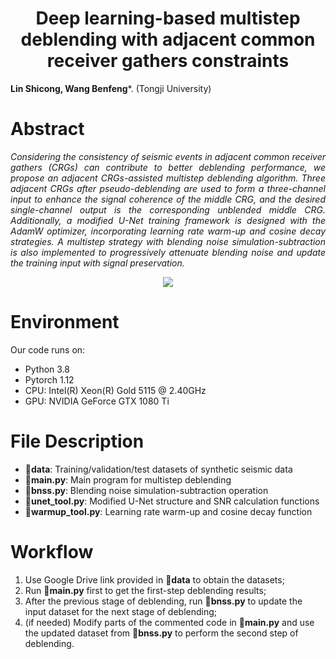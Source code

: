 <h1 align="center">Deep learning-based multistep deblending with adjacent common receiver gathers constraints</h1>

**Lin Shicong, Wang Benfeng***. (Tongji University)

# Abstract
*<div align="justify">Considering the consistency of seismic events in adjacent common receiver gathers (CRGs) can contribute to better deblending performance, we propose an adjacent CRGs-assisted multistep deblending algorithm. Three adjacent CRGs after pseudo-deblending are used to form a three-channel input to enhance the signal coherence of the middle CRG, and the desired single-channel output is the corresponding unblended middle CRG. Additionally, a modified U-Net training framework is designed with the AdamW optimizer, incorporating learning rate warm-up and cosine decay strategies. A multistep strategy with blending noise simulation-subtraction is also implemented to progressively attenuate blending noise and update the training input with signal preservation.</div>*

<div align="center">
<img src=https://github.com/user-attachments/assets/40f9ff36-7bb0-4a83-bf9f-f2b1c764e649>
</div>

# Environment
Our code runs on:
* Python 3.8
* Pytorch 1.12
* CPU: Intel(R) Xeon(R) Gold 5115 @ 2.40GHz
* GPU: NVIDIA GeForce GTX 1080 Ti

# File Description
* :file_folder:**data**: Training/validation/test datasets of synthetic seismic data
* :page_facing_up:**main.py**: Main program for multistep deblending
* :page_facing_up:**bnss.py**: Blending noise simulation-subtraction operation
* :page_facing_up:**unet_tool.py**: Modified U-Net structure and SNR calculation functions
* :page_facing_up:**warmup_tool.py**: Learning rate warm-up and cosine decay function

# Workflow
1. Use Google Drive link provided in :file_folder:**data** to obtain the datasets;
2. Run :page_facing_up:**main.py** first to get the first-step deblending results;
3. After the previous stage of deblending, run :page_facing_up:**bnss.py** to update the input dataset for the next stage of deblending;
4. (if needed) Modify parts of the commented code in :page_facing_up:**main.py** and use the updated dataset from :page_facing_up:**bnss.py** to perform the second step of deblending.
